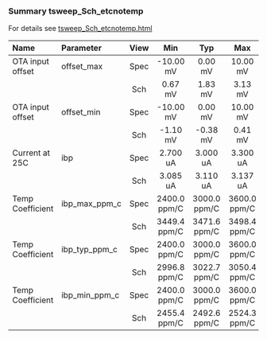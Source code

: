 ### Summary tsweep_Sch_etcnotemp

For details see <a href='tsweep_Sch_etcnotemp.html'>tsweep_Sch_etcnotemp.html</a>

|**Name**|**Parameter**|**View**|**Min** | **Typ** | **Max**|
|:---|:---|:---:|:---:|:---:|:---:|
|OTA input offset|offset\_max | Spec | -10.00 mV | 0.00 mV | 10.00 mV |
| | | Sch|0.67 mV | 1.83 mV | 3.13 mV |
|OTA input offset|offset\_min | Spec | -10.00 mV | 0.00 mV | 10.00 mV |
| | | Sch|-1.10 mV | -0.38 mV | 0.41 mV |
|Current at 25C|ibp | Spec | 2.700 uA | 3.000 uA | 3.300 uA |
| | | Sch|3.085 uA | 3.110 uA | 3.137 uA |
|Temp Coefficient|ibp\_max\_ppm\_c | Spec | 2400.0 ppm/C | 3000.0 ppm/C | 3600.0 ppm/C |
| | | Sch|3449.4 ppm/C | 3471.6 ppm/C | 3498.4 ppm/C |
|Temp Coefficient|ibp\_typ\_ppm\_c | Spec | 2400.0 ppm/C | 3000.0 ppm/C | 3600.0 ppm/C |
| | | Sch|2996.8 ppm/C | 3022.7 ppm/C | 3050.4 ppm/C |
|Temp Coefficient|ibp\_min\_ppm\_c | Spec | 2400.0 ppm/C | 3000.0 ppm/C | 3600.0 ppm/C |
| | | Sch|2455.4 ppm/C | 2492.6 ppm/C | 2524.3 ppm/C |
